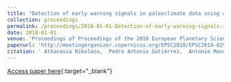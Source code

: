```yaml
---
title: "Detection of early warning signals in paleoclimate data using a genetic time series segmentation algorithm"
collection: proceedings
permalink: /proceedings/2018-01-01-Detection-of-early-warning-signals-in-paleoclimate-data-using-a-genetic-time-series-segmentation-algorithm
date: 2018-01-01
venue: 'Proceedings of Proceedings of the 2018 European Planetary Science Congress'
paperurl: 'http://meetingorganizer.copernicus.org/EPSC2018/EPSC2018-829-1.pdf'
citation: ' Athanasia Nikolaou,  Pedro Antonio Gutiérrez,  Antonio Manuel Durán-Rosal,  Francisco Fernandez-Navarro,  César Hervás-Martínez,  María Pérez-Ortiz, &quot;Detection of early warning signals in paleoclimate data using a genetic time series segmentation algorithm.&quot; Proceedings of Proceedings of the 2018 European Planetary Science Congress, Vol.12, 2018, Berlin (Germany).'
---
```

[Access paper here](http://meetingorganizer.copernicus.org/EPSC2018/EPSC2018-829-1.pdf){:target="_blank"}
